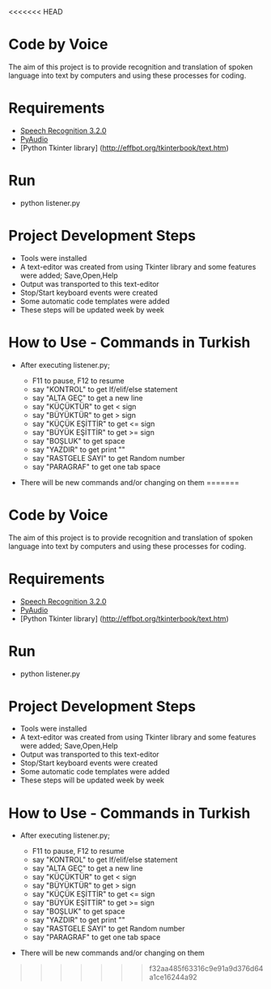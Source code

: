 <<<<<<< HEAD
# Code by Voice

The aim of this project is to provide recognition and translation of spoken language into text by computers and using these processes for coding.

# Requirements

* [Speech Recognition 3.2.0](https://pypi.python.org/pypi/SpeechRecognition/)
* [PyAudio](https://pypi.python.org/pypi/SpeechRecognition/)
* [Python Tkinter library] (http://effbot.org/tkinterbook/text.htm)

# Run

* python listener.py

# Project Development Steps

* Tools were installed
* A text-editor was created from using Tkinter library and some features were added; Save,Open,Help
* Output was transported to this text-editor
* Stop/Start keyboard events were created
* Some automatic code templates were added
* These steps will be updated week by week

# How to Use - Commands in Turkish

* After executing listener.py;
	- F11 to pause, F12 to resume
	- say "KONTROL" to get If/elif/else statement
	- say "ALTA GEÇ" to get a new line
	- say "KÜÇÜKTÜR" to get < sign
	- say "BÜYÜKTÜR" to get > sign
	- say "KÜÇÜK EŞİTTİR" to get <= sign
	- say "BÜYÜK EŞİTTİR" to get >= sign
	- say "BOŞLUK" to get space
	- say "YAZDIR" to get print ""
	- say "RASTGELE SAYI" to get Random number
	- say "PARAGRAF" to get one tab space

* There will be new commands and/or changing on them
=======
# Code by Voice

The aim of this project is to provide recognition and translation of spoken language into text by computers and using these processes for coding.

# Requirements

* [Speech Recognition 3.2.0](https://pypi.python.org/pypi/SpeechRecognition/)
* [PyAudio](https://pypi.python.org/pypi/SpeechRecognition/)
* [Python Tkinter library] (http://effbot.org/tkinterbook/text.htm)

# Run

* python listener.py

# Project Development Steps

* Tools were installed
* A text-editor was created from using Tkinter library and some features were added; Save,Open,Help
* Output was transported to this text-editor
* Stop/Start keyboard events were created
* Some automatic code templates were added
* These steps will be updated week by week

# How to Use - Commands in Turkish

* After executing listener.py;
	- F11 to pause, F12 to resume
	- say "KONTROL" to get If/elif/else statement
	- say "ALTA GEÇ" to get a new line
	- say "KÜÇÜKTÜR" to get < sign
	- say "BÜYÜKTÜR" to get > sign
	- say "KÜÇÜK EŞİTTİR" to get <= sign
	- say "BÜYÜK EŞİTTİR" to get >= sign
	- say "BOŞLUK" to get space
	- say "YAZDIR" to get print ""
	- say "RASTGELE SAYI" to get Random number
	- say "PARAGRAF" to get one tab space

* There will be new commands and/or changing on them
>>>>>>> f32aa485f63316c9e91a9d376d64a1ce16244a92
	